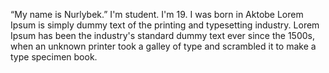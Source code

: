 “My name is Nurlybek.”
I'm student.
I'm 19.
I was born in Aktobe
Lorem Ipsum is simply dummy text of the printing and typesetting industry.
Lorem Ipsum has been the industry's standard dummy text ever since the 1500s, when an unknown printer took a galley of type and scrambled it to make a type specimen book.
